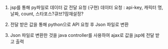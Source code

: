 1. jsp를 통해 py파일로 데이터 값 전달 요청 (구현)
데이터 요청 : api-key, 캐릭터 명, 날짜, count, 스타포스?큐브?잠재설정?

2. 전달 받은 값을 통해 python으로 API 요청 후 Json 파일로 변환

3. Json 파일로 변환한 것을 java controller를 사용하여 ajax로 값을 jsp에 전달 받고 출력

